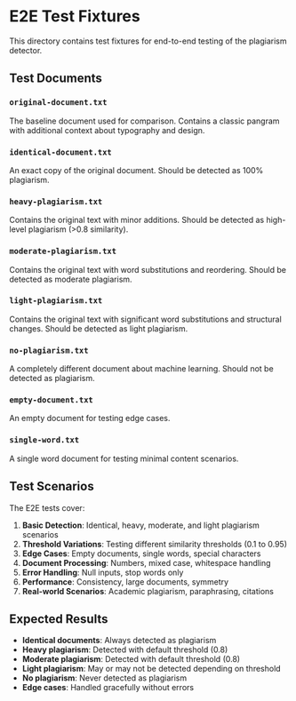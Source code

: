 # E2E Test Fixtures

This directory contains test fixtures for end-to-end testing of the plagiarism detector.

## Test Documents

### `original-document.txt`
The baseline document used for comparison. Contains a classic pangram with additional context about typography and design.

### `identical-document.txt`
An exact copy of the original document. Should be detected as 100% plagiarism.

### `heavy-plagiarism.txt`
Contains the original text with minor additions. Should be detected as high-level plagiarism (>0.8 similarity).

### `moderate-plagiarism.txt`
Contains the original text with word substitutions and reordering. Should be detected as moderate plagiarism.

### `light-plagiarism.txt`
Contains the original text with significant word substitutions and structural changes. Should be detected as light plagiarism.

### `no-plagiarism.txt`
A completely different document about machine learning. Should not be detected as plagiarism.

### `empty-document.txt`
An empty document for testing edge cases.

### `single-word.txt`
A single word document for testing minimal content scenarios.

## Test Scenarios

The E2E tests cover:

1. **Basic Detection**: Identical, heavy, moderate, and light plagiarism scenarios
2. **Threshold Variations**: Testing different similarity thresholds (0.1 to 0.95)
3. **Edge Cases**: Empty documents, single words, special characters
4. **Document Processing**: Numbers, mixed case, whitespace handling
5. **Error Handling**: Null inputs, stop words only
6. **Performance**: Consistency, large documents, symmetry
7. **Real-world Scenarios**: Academic plagiarism, paraphrasing, citations

## Expected Results

- **Identical documents**: Always detected as plagiarism
- **Heavy plagiarism**: Detected with default threshold (0.8)
- **Moderate plagiarism**: Detected with default threshold (0.8)
- **Light plagiarism**: May or may not be detected depending on threshold
- **No plagiarism**: Never detected as plagiarism
- **Edge cases**: Handled gracefully without errors
